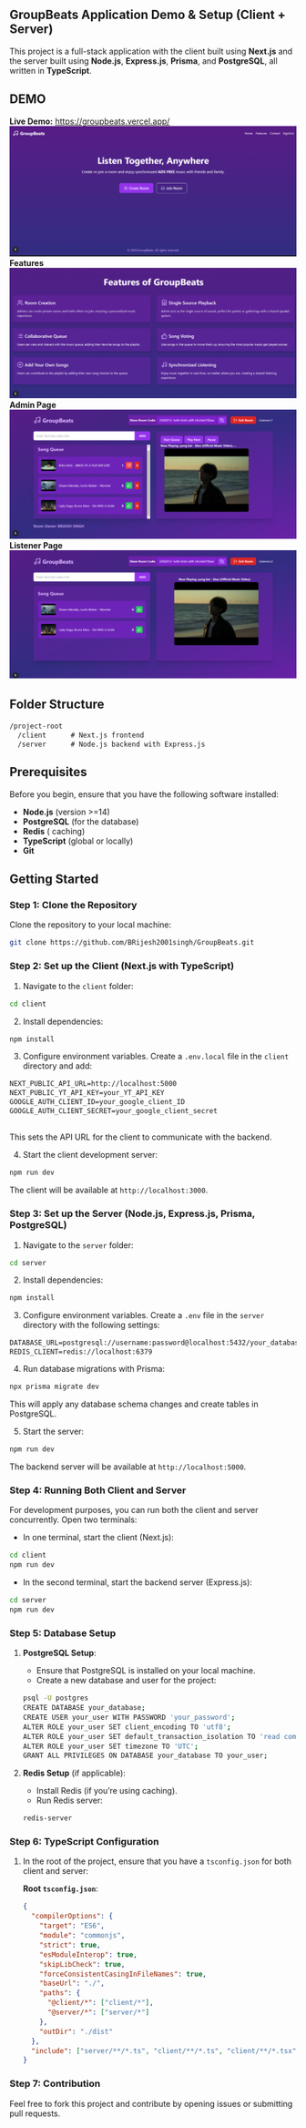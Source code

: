 
## GroupBeats Application Demo & Setup  (Client + Server)

This project is a full-stack application with the client built using **Next.js** and the server built using **Node.js**, **Express.js**, **Prisma**, and **PostgreSQL**, all written in **TypeScript**.
## DEMO
**Live Demo:**  https://groupbeats.vercel.app/
![Landing Page](./images/sc1.png)
**Features**
![Features](./images/sc2.png)
**Admin Page**
![Admin Page](./images/sc3.png)
**Listener Page**
![Listener Page](./images/sc4.png)

## Folder Structure

```
/project-root
  /client      # Next.js frontend
  /server      # Node.js backend with Express.js
```

## Prerequisites

Before you begin, ensure that you have the following software installed:

- **Node.js** (version >=14)
- **PostgreSQL** (for the database)
- **Redis** ( caching)
- **TypeScript** (global or locally)
- **Git**

## Getting Started

### Step 1: Clone the Repository

Clone the repository to your local machine:

```bash
git clone https://github.com/BRijesh2001singh/GroupBeats.git
```

### Step 2: Set up the Client (Next.js with TypeScript)

1. Navigate to the `client` folder:

```bash
cd client
```

2. Install dependencies:

```bash
npm install
```

3. Configure environment variables. Create a `.env.local` file in the `client` directory and add:

```env
NEXT_PUBLIC_API_URL=http://localhost:5000
NEXT_PUBLIC_YT_API_KEY=your_YT_API_KEY
GOOGLE_AUTH_CLIENT_ID=your_google_client_ID
GOOGLE_AUTH_CLIENT_SECRET=your_google_client_secret


```

This sets the API URL for the client to communicate with the backend.

4. Start the client development server:

```bash
npm run dev
```

The client will be available at `http://localhost:3000`.

### Step 3: Set up the Server (Node.js, Express.js, Prisma, PostgreSQL)

1. Navigate to the `server` folder:

```bash
cd server
```

2. Install dependencies:

```bash
npm install
```

3. Configure environment variables. Create a `.env` file in the `server` directory with the following settings:

```env
DATABASE_URL=postgresql://username:password@localhost:5432/your_database
REDIS_CLIENT=redis://localhost:6379
```

4. Run database migrations with Prisma:

```bash
npx prisma migrate dev
```

This will apply any database schema changes and create tables in PostgreSQL.

5. Start the server:

```bash
npm run dev
```

The backend server will be available at `http://localhost:5000`.

### Step 4: Running Both Client and Server

For development purposes, you can run both the client and server concurrently. Open two terminals:

- In one terminal, start the client (Next.js):

```bash
cd client
npm run dev
```

- In the second terminal, start the backend server (Express.js):

```bash
cd server
npm run dev
```

### Step 5: Database Setup

1. **PostgreSQL Setup**:
   - Ensure that PostgreSQL is installed on your local machine.
   - Create a new database and user for the project:

   ```bash
   psql -U postgres
   CREATE DATABASE your_database;
   CREATE USER your_user WITH PASSWORD 'your_password';
   ALTER ROLE your_user SET client_encoding TO 'utf8';
   ALTER ROLE your_user SET default_transaction_isolation TO 'read committed';
   ALTER ROLE your_user SET timezone TO 'UTC';
   GRANT ALL PRIVILEGES ON DATABASE your_database TO your_user;
   ```

2. **Redis Setup** (if applicable):
   - Install Redis (if you’re using caching).
   - Run Redis server:

   ```bash
   redis-server
   ```

### Step 6: TypeScript Configuration

1. In the root of the project, ensure that you have a `tsconfig.json` for both client and server:

   **Root `tsconfig.json`**:

   ```json
   {
     "compilerOptions": {
       "target": "ES6",
       "module": "commonjs",
       "strict": true,
       "esModuleInterop": true,
       "skipLibCheck": true,
       "forceConsistentCasingInFileNames": true,
       "baseUrl": "./",
       "paths": {
         "@client/*": ["client/*"],
         "@server/*": ["server/*"]
       },
       "outDir": "./dist"
     },
     "include": ["server/**/*.ts", "client/**/*.ts", "client/**/*.tsx"]
   }
   ```
### Step 7: Contribution

Feel free to fork this project and contribute by opening issues or submitting pull requests.
